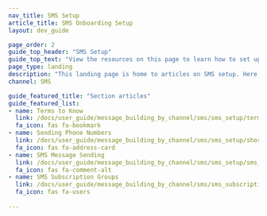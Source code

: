 ```yaml
---
nav_title: SMS Setup
article_title: SMS Onboarding Setup
layout: dev_guide

page_order: 2
guide_top_header: "SMS Setup"
guide_top_text: "View the resources on this page to learn how to set up SMS with Braze."
page_type: landing
description: "This landing page is home to articles on SMS setup. Here, you can find resources on crafting SMS messages, SMS laws and regulations, terms to know, and more."
channel: SMS

guide_featured_title: "Section articles"
guide_featured_list:
- name: Terms to Know
  link: /docs/user_guide/message_building_by_channel/sms/sms_setup/terms/
  fa_icon: fas fa-bookmark
- name: Sending Phone Numbers
  link: /docs/user_guide/message_building_by_channel/sms/sms_setup/short_and_long_codes/
  fa_icon: fas fa-address-card
- name: SMS Message Sending
  link: /docs/user_guide/message_building_by_channel/sms/sms_setup/sms_sending/
  fa_icon: fas fa-comment-alt
- name: SMS Subscription Groups
  link: /docs/user_guide/message_building_by_channel/sms/sms_subscription_group/
  fa_icon: fas fa-users
  
---
```

<br>


